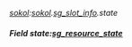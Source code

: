 _[sokol](../../modules/sokol/sokol-module.md):[sokol](../../modules/sokol/sokol-module.md).[sg\_slot\_info](../../modules/sokol/sokol-sg_slot_info.md).state_
##### Field state:[sg_resource_state](../../modules/sokol/sokol-sg_resource_state.md)
